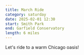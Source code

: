 ```yaml
---
title: March Ride
category: saturday
date: 2025-02-01 12:30
start: Smith Park
end: Garfield Conservatory
length: 6 miles
---
```

Let's ride to a warm Chicago oasis!

